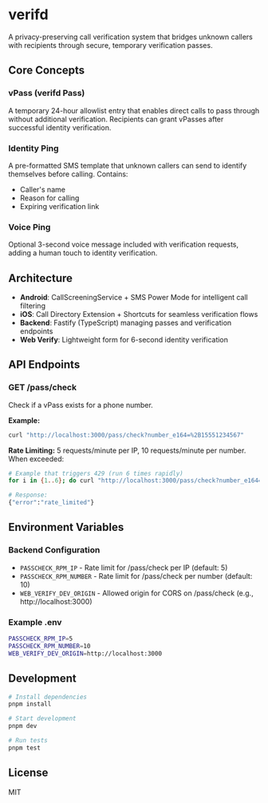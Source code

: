 # verifd

A privacy-preserving call verification system that bridges unknown callers with recipients through secure, temporary verification passes.

## Core Concepts

### vPass (verifd Pass)
A temporary 24-hour allowlist entry that enables direct calls to pass through without additional verification. Recipients can grant vPasses after successful identity verification.

### Identity Ping
A pre-formatted SMS template that unknown callers can send to identify themselves before calling. Contains:
- Caller's name
- Reason for calling
- Expiring verification link

### Voice Ping
Optional 3-second voice message included with verification requests, adding a human touch to identity verification.

## Architecture

- **Android**: CallScreeningService + SMS Power Mode for intelligent call filtering
- **iOS**: Call Directory Extension + Shortcuts for seamless verification flows
- **Backend**: Fastify (TypeScript) managing passes and verification endpoints
- **Web Verify**: Lightweight form for 6-second identity verification

## API Endpoints

### GET /pass/check

Check if a vPass exists for a phone number.

**Example:**
```bash
curl "http://localhost:3000/pass/check?number_e164=%2B15551234567"
```

**Rate Limiting:** 5 requests/minute per IP, 10 requests/minute per number. When exceeded:
```bash
# Example that triggers 429 (run 6 times rapidly)
for i in {1..6}; do curl "http://localhost:3000/pass/check?number_e164=%2B15551234567"; done

# Response:
{"error":"rate_limited"}
```

## Environment Variables

### Backend Configuration
- `PASSCHECK_RPM_IP` - Rate limit for /pass/check per IP (default: 5)
- `PASSCHECK_RPM_NUMBER` - Rate limit for /pass/check per number (default: 10)  
- `WEB_VERIFY_DEV_ORIGIN` - Allowed origin for CORS on /pass/check (e.g., http://localhost:3000)

### Example .env
```bash
PASSCHECK_RPM_IP=5
PASSCHECK_RPM_NUMBER=10
WEB_VERIFY_DEV_ORIGIN=http://localhost:3000
```

## Development

```bash
# Install dependencies
pnpm install

# Start development
pnpm dev

# Run tests
pnpm test
```

## License

MIT
